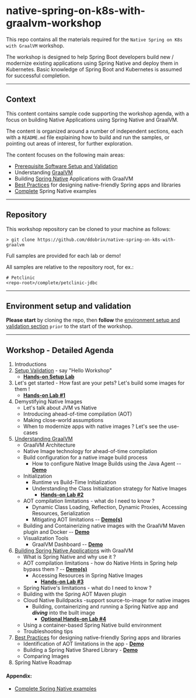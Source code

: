 # native-spring-on-k8s-with-graalvm-workshop

This repo contains all the materials required for the `Native Spring on K8s with GraalVM` workshop.

The workshop is designed to help Spring Boot developers build new / modernize existing applications using Spring Native and deploy them in Kubernetes. 
Basic knowledge of Spring Boot and Kubernetes is assumed for successful completion.

---

## Context

This content contains sample code supporting the workshop agenda, with a focus on building Native Applications using Spring Native and GraalVM.

The content is organized around a number of independent sections, each with a `README.md` file explaining how to build and run the samples, 
or pointing out areas of interest, for further exploration. 

The content focuses on the following main areas:
* [Prerequisite Software Setup and Validation](setup/README.md) 
* Understanding [GraalVM](graalvm/README.md)
* Building [Spring Native](spring-native/README.md) Applications with GraalVM
* [Best Practices](best-practices/README.md) for designing native-friendly Spring apps and libraries
* [Complete](complete/README.md) Spring Native examples
----
## Repository

This workshop repository can be cloned to your machine as follows:
```shell
> git clone https://github.com/ddobrin/native-spring-on-k8s-with-graalvm
```

Full samples are provided for each lab or demo! 

All samples are relative to the repository root, for ex.:
```shell
# Petclinic
<repo-root>/complete/petclinic-jdbc
```

---------

## Environment setup and validation
**Please start** by cloning the repo, then **follow** the [environment setup and validation section](setup/README.md) `prior` to the start of the workshop.

---------
## Workshop - Detailed Agenda

1. Introductions
2. [Setup Validation](setup/README.md) - say "Hello Workshop" 
    * **[Hands-on Setup Lab](setup/README.md#Build-Run-App)**
3. Let's get started - How fast are your pets? Let's build some images for them !
    * **[Hands-on Lab #1](complete/petclinic-jdbc/README.md)**
4. Demystifying Native Images
    * Let's talk about JVM vs Native
    * Introducing ahead-of-time compilation (AOT)
    * Making close-world assumptions
    * When to modernize apps with native images ? Let's see the use-cases
5. [Understanding GraalVM](graalvm/README.md)
    * GraalVM Architecture
    * Native Image technology for ahead-of-time compilation
    * Build configuration for a native image build process
        * How to configure Native Image Builds using the Java Agent -- **[Demo](graalvm/README.md#Demo)** 
    * Initialization
        * Runtime vs Build-Time Initialization
        * Understanding the Class Initialization strategy for Native Images
            * **[Hands-on Lab #2](graalvm/README.md#Lab)** 
    * AOT compilation limitations - what do I need to know ?
        * Dynamic Class Loading, Reflection, Dynamic Proxies, Accessing Resources, Serialization
        * Mitigating AOT limitations -- **[Demo(s)](graalvm/README.md#Demo)** 
    * Building and Containerizing native images with the GraalVM Maven plugin and Docker -- **[Demo](graalvm/README.md#maven-and-docker)**       
    * Visualization Tools
        * GraalVM Dashboard -- **[Demo](graalvm/README.md#graalvm-dashboard)** 
6. [Building Spring Native Applications](spring-native/README.md) with GraalVM
    * What is Spring Native and why use it ?
    * AOT compilation limitations - how do Native Hints in Spring help bypass them ? -- **[Demo(s)](spring-native/README.md#Demo)**
       * Accessing Resources in Spring Native Images 
         * **[Hands-on Lab #3](spring-native/README.md#Lab)**
    * Spring Native's limitations - what do I need to know ?
    * Building with the Spring AOT Maven plugin 
    * Cloud Native Buildpacks -support source-to-image for native images 
        * Building, containerizing and running a Spring Native app and **_diving_** into the built image
            * **[Optional Hands-on Lab #4](spring-native/README.md#Lab)**
    * Using a container-based Spring Native build environment
    * Troubleshooting tips
7. [Best Practices](best-practices/README.md) for designing native-friendly Spring apps and libraries
   * Identification of AOT limitations in the app - **[Demo](best-practices/README.md)**
   * Building a Spring Native Shared Library - **[Demo](best-practices/README.md)**
   * Comparing Images
8. Spring Native Roadmap

#### Appendix:
   * [Complete Spring Native examples](complete/README.md)

